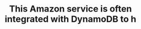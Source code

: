 ---
layout: all-exams
title: "This Amazon service is often integrated with DynamoDB to h"
blurb: "Amazon Kinesis Data Streams for DynamoDB captures item-level changes in your DynamoDB tables as a Kinesis data stream. This feature enables you to build"
quid: 189
---